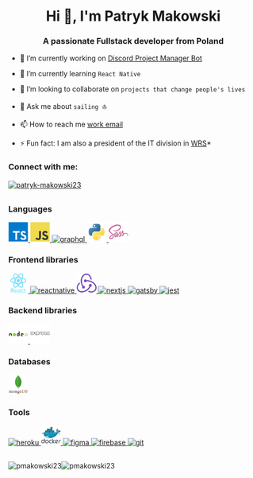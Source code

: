 <h1 align="center">Hi 👋, I'm Patryk Makowski</h1>
<h3 align="center">A passionate Fullstack developer from Poland</h3>

- 🔭 I’m currently working on [Discord Project Manager Bot](https://github.com/pmakowski23/DiscordProjectManager) 

- 🌱 I’m currently learning `React Native`

- 👯 I’m looking to collaborate on `projects that change people's lives`

- 💬 Ask me about `sailing ⛵`

- 📫 How to reach me [work email](mailto:praca.makowski@gmail.com)

- ⚡ Fun fact: I am also a president of the IT division in [WRS](https://github.com/tul-ftims-students-council)*

<h3 align="left">Connect with me:</h3>
<p align="left">
<a href="https://linkedin.com/in/patryk-makowski23" target="blank"><img align="center" src="https://raw.githubusercontent.com/rahuldkjain/github-profile-readme-generator/master/src/images/icons/Social/linked-in-alt.svg" alt="patryk-makowski23" height="30" width="40" /></a>
</p>

<h2></h2>
<h3 align="left">Languages</h3>
<p align="left"> 
  <a href="https://www.typescriptlang.org/" target="_blank" rel="noreferrer"> 
		<img src="https://raw.githubusercontent.com/devicons/devicon/master/icons/typescript/typescript-original.svg" alt="typescript" width="40" height="40"/> 
	</a> 
	<a href="https://developer.mozilla.org/en-US/docs/Web/JavaScript" target="_blank" rel="noreferrer"> 
		<img src="https://raw.githubusercontent.com/devicons/devicon/master/icons/javascript/javascript-original.svg" alt="javascript" width="40" height="40"/> 
	</a>
  <a href="https://graphql.org" target="_blank" rel="noreferrer"> 
		<img src="https://www.vectorlogo.zone/logos/graphql/graphql-icon.svg" alt="graphql" width="40" height="40"/> 
	</a>
	<a href="https://www.python.org" target="_blank" rel="noreferrer"> 
		<img src="https://raw.githubusercontent.com/devicons/devicon/master/icons/python/python-original.svg" alt="python" width="40" height="40"/> 
	</a> 
	<a href="https://sass-lang.com" target="_blank" rel="noreferrer"> 
		<img src="https://raw.githubusercontent.com/devicons/devicon/master/icons/sass/sass-original.svg" alt="sass" width="40" height="40"/> 
	</a> 
</p>


<h3 align="left">Frontend libraries</h3>
<p>
  <a href="https://reactjs.org/" target="_blank" rel="noreferrer"> 
		<img src="https://raw.githubusercontent.com/devicons/devicon/master/icons/react/react-original-wordmark.svg" alt="react" width="40" height="40"/> 
	</a> 
	<a href="https://reactnative.dev/" target="_blank" rel="noreferrer"> 
		<img src="https://reactnative.dev/img/header_logo.svg" alt="reactnative" width="40" height="40"/> 
	</a> 
  <a href="https://redux.js.org" target="_blank" rel="noreferrer"> 
		<img src="https://raw.githubusercontent.com/devicons/devicon/master/icons/redux/redux-original.svg" alt="redux" width="40" height="40"/> 
	</a>
  <a href="https://nextjs.org/" target="_blank" rel="noreferrer"> 
		<img src="https://cdn.worldvectorlogo.com/logos/nextjs-2.svg" alt="nextjs" width="40" height="40"/> 
	</a>
  <a href="https://www.gatsbyjs.com/" target="_blank" rel="noreferrer"> 
		<img src="https://www.vectorlogo.zone/logos/gatsbyjs/gatsbyjs-icon.svg" alt="gatsby" width="40" height="40"/> 
	</a> 
  <a href="https://jestjs.io" target="_blank" rel="noreferrer"> 
		<img src="https://www.vectorlogo.zone/logos/jestjsio/jestjsio-icon.svg" alt="jest" width="40" height="40"/> 
	</a> 
</p>

<h3 align="left">Backend libraries</h2>
<p>
  <a href="https://nodejs.org" target="_blank" rel="noreferrer"> 
		<img src="https://raw.githubusercontent.com/devicons/devicon/master/icons/nodejs/nodejs-original-wordmark.svg" alt="nodejs" width="40" height="40"/> 
	</a> 
  <a href="https://expressjs.com" target="_blank" rel="noreferrer"> 
    <img src="https://raw.githubusercontent.com/devicons/devicon/master/icons/express/express-original-wordmark.svg" alt="express" width="40" height="40"/> 
	</a> 
</p>

<h3 align="left">Databases</h3>
<p>
  <a href="https://www.mongodb.com/" target="_blank" rel="noreferrer"> 
		<img src="https://raw.githubusercontent.com/devicons/devicon/master/icons/mongodb/mongodb-original-wordmark.svg" alt="mongodb" width="40" height="40"/> 
	</a>
</p>

<h3 align="left">Tools</h3>
<p>
  <a href="https://heroku.com" target="_blank" rel="noreferrer"> 
		<img src="https://www.vectorlogo.zone/logos/heroku/heroku-icon.svg" alt="heroku" width="40" height="40"/> 
	</a> 
  <a href="https://www.docker.com/" target="_blank" rel="noreferrer"> 
    <img src="https://raw.githubusercontent.com/devicons/devicon/master/icons/docker/docker-original-wordmark.svg" alt="docker" width="40" height="40"/> 
  </a> 
  <a href="https://www.figma.com/" target="_blank" rel="noreferrer"> 
		<img src="https://www.vectorlogo.zone/logos/figma/figma-icon.svg" alt="figma" width="40" height="40"/> 
	</a> 
  <a href="https://firebase.google.com/" target="_blank" rel="noreferrer"> 
		<img src="https://www.vectorlogo.zone/logos/firebase/firebase-icon.svg" alt="firebase" width="40" height="40"/> 
	</a> 
  <a href="https://git-scm.com/" target="_blank" rel="noreferrer"> 
		<img src="https://www.vectorlogo.zone/logos/git-scm/git-scm-icon.svg" alt="git" width="40" height="40"/> 
	</a> 
</p>

<h2></h2>
<p><img align="left" src="https://github-readme-stats.vercel.app/api?username=pmakowski23&show_icons=true&locale=en" alt="pmakowski23" /></p>
<p><img align="left" src="https://github-readme-streak-stats.herokuapp.com/?user=pmakowski23" alt="pmakowski23" /></p>
